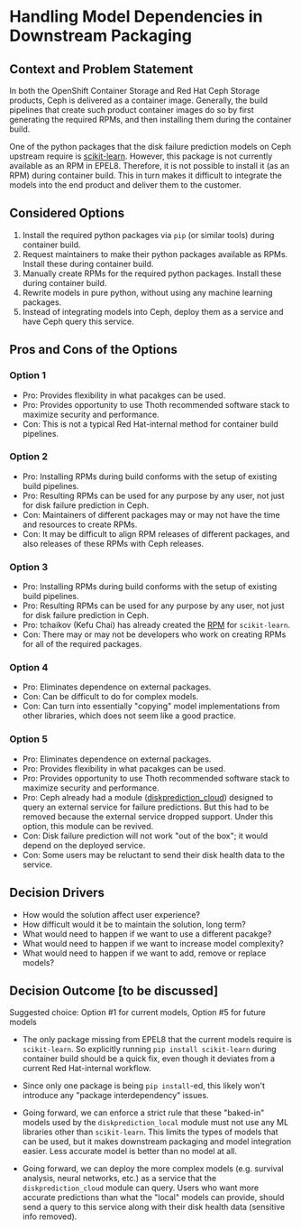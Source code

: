 # Handling Model Dependencies in Downstream Packaging

## Context and Problem Statement

In both the OpenShift Container Storage and Red Hat Ceph Storage products, Ceph is delivered as a container image.
Generally, the build pipelines that create such product container images do so by first generating the required RPMs,
and then installing them during the container build.

One of the python packages that the disk failure prediction models on Ceph upstream require is
[scikit-learn](https://scikit-learn.org/stable). However, this package is not currently available as an RPM in EPEL8.
Therefore, it is not possible to install it (as an RPM) during container build. This in turn makes it difficult to
integrate the models into the end product and deliver them to the customer.

## Considered Options

1. Install the required python packages via `pip` (or similar tools) during container build.
2. Request maintainers to make their python packages available as RPMs. Install these during container build.
3. Manually create RPMs for the required python packages. Install these during container build.
4. Rewrite models in pure python, without using any machine learning packages.
5. Instead of integrating models into Ceph, deploy them as a service and have Ceph query this service.

## Pros and Cons of the Options

### Option 1

* Pro: Provides flexibility in what pacakges can be used.
* Pro: Provides opportunity to use Thoth recommended software stack to maximize security and performance.
* Con: This is not a typical Red Hat-internal method for container build pipelines.

### Option 2

* Pro: Installing RPMs during build conforms with the setup of existing build pipelines.
* Pro: Resulting RPMs can be used for any purpose by any user, not just for disk failure prediction in Ceph.
* Con: Maintainers of different packages may or may not have the time and resources to create RPMs.
* Con: It may be difficult to align RPM releases of different packages, and also releases of these RPMs with Ceph releases.

### Option 3

* Pro: Installing RPMs during build conforms with the setup of existing build pipelines.
* Pro: Resulting RPMs can be used for any purpose by any user, not just for disk failure prediction in Ceph.
* Pro: tchaikov (Kefu Chai) has already created the [RPM](https://github.com/ceph/ceph/pull/37513#issuecomment-796566516) for `scikit-learn`.
* Con: There may or may not be developers who work on creating RPMs for all of the required packages.

### Option 4

* Pro: Eliminates dependence on external packages.
* Con: Can be difficult to do for complex models.
* Con: Can turn into essentially "copying" model implementations from other libraries, which does not seem like a good practice.

### Option 5

* Pro: Eliminates dependence on external packages.
* Pro: Provides flexibility in what pacakges can be used.
* Pro: Provides opportunity to use Thoth recommended software stack to maximize security and performance.
* Pro: Ceph already had a module ([diskprediction_cloud](https://github.com/ceph/ceph/tree/nautilus/src/pybind/mgr/diskprediction_cloud)) designed to query an external service for failure predictions. But this had to be removed because the external service dropped support. Under this option, this module can be revived.
* Con: Disk failure prediction will not work "out of the box"; it would depend on the deployed service.
* Con: Some users may be reluctant to send their disk health data to the service.

## Decision Drivers

* How would the solution affect user experience?
* How difficult would it be to maintain the solution, long term?
* What would need to happen if we want to use a different pacakge?
* What would need to happen if we want to increase model complexity?
* What would need to happen if we want to add, remove or replace models?

## Decision Outcome [to be discussed]

Suggested choice: Option #1 for current models, Option #5 for future models

* The only package missing from EPEL8 that the current models require is `scikit-learn`. So explicitly
running  `pip install scikit-learn` during container build should be a quick fix, even though it deviates from a
current Red Hat-internal workflow.

* Since only one package is being `pip install`-ed, this likely won't introduce any "package interdependency" issues.

* Going forward, we can enforce a strict rule that these "baked-in" models used by the `diskprediction_local` module must not use any ML libraries other than `scikit-learn`. This limits the types of models that can be used, but it makes downstream packaging and model integration easier. Less accurate model is better than no model at all.

* Going forward, we can deploy the more complex models (e.g. survival analysis, neural networks, etc.) as a service that the `diskprediction_cloud` module can query. Users who want more accurate predictions than what the "local" models can provide, should send a query to this service along with their disk health data (sensitive info removed).
